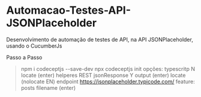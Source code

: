 # Automacao-Testes-API-JSONPlaceholder
Desenvolvimento de automação de testes de API, na API JSONPlaceholder, usando o CucumberJs

Passo a Passo
>npm i codeceptjs --save-dev
>npx codeceptjs init
opções:
typescritp N
locate (enter)
helperes REST
jsonResponse Y
output (enter)
locate (nolocate EN)
endpoint https://jsonplaceholder.typicode.com/
feature: posts
filename (enter)
